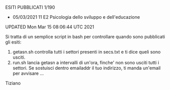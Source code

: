 ESITI PUBBLICATI 1/190

- 05/03/2021 11 E2 Psicologia dello sviluppo e dell'educazione

UPDATED Mon Mar 15 08:06:44 UTC 2021




Si tratta di un semplice script in bash per controllare quando sono pubblicati gli esiti:

1) getasn.sh controlla tutti i settori presenti in secs.txt e ti dice queli sono usciti. 
2) run.sh lancia getasn a intervalli di un'ora, finche' non sono usciti tutti i settori. Se sostuisci dentro emailaddr il tuo indirizzo, ti manda un'email per avvisare ...

Tiziano
